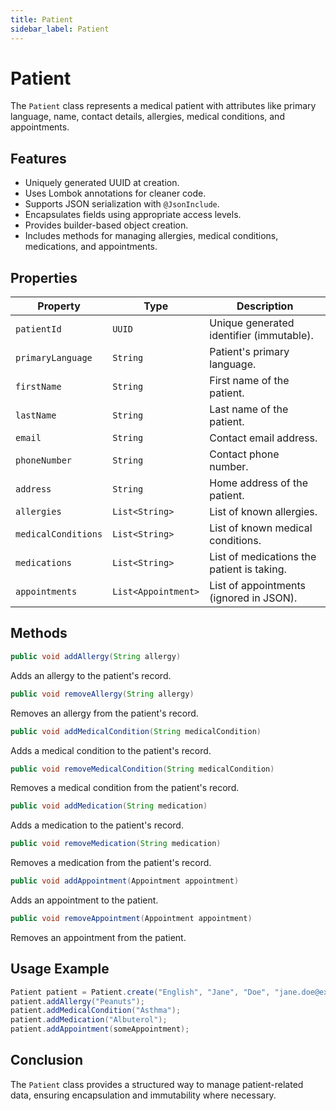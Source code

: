 ```yaml
---
title: Patient
sidebar_label: Patient
---
```


# Patient

The `Patient` class represents a medical patient with attributes like primary language, name, contact details, allergies, medical conditions, and appointments.

## Features

- Uniquely generated UUID at creation.
- Uses Lombok annotations for cleaner code.
- Supports JSON serialization with `@JsonInclude`.
- Encapsulates fields using appropriate access levels.
- Provides builder-based object creation.
- Includes methods for managing allergies, medical conditions, medications, and appointments.

## Properties

| Property           | Type              | Description |
|-------------------|-----------------|-------------|
| `patientId`       | `UUID`           | Unique generated identifier (immutable). |
| `primaryLanguage` | `String`         | Patient's primary language. |
| `firstName`       | `String`         | First name of the patient. |
| `lastName`        | `String`         | Last name of the patient. |
| `email`           | `String`         | Contact email address. |
| `phoneNumber`     | `String`         | Contact phone number. |
| `address`         | `String`         | Home address of the patient. |
| `allergies`       | `List<String>`   | List of known allergies. |
| `medicalConditions` | `List<String>` | List of known medical conditions. |
| `medications`     | `List<String>`   | List of medications the patient is taking. |
| `appointments`    | `List<Appointment>` | List of appointments (ignored in JSON). |

## Methods

```java
public void addAllergy(String allergy)
```
Adds an allergy to the patient's record.

```java
public void removeAllergy(String allergy)
```
Removes an allergy from the patient's record.

```java
public void addMedicalCondition(String medicalCondition)
```
Adds a medical condition to the patient's record.

```java
public void removeMedicalCondition(String medicalCondition)
```
Removes a medical condition from the patient's record.

```java
public void addMedication(String medication)
```
Adds a medication to the patient's record.

```java
public void removeMedication(String medication)
```
Removes a medication from the patient's record.

```java
public void addAppointment(Appointment appointment)
```
Adds an appointment to the patient.

```java
public void removeAppointment(Appointment appointment)
```
Removes an appointment from the patient.

## Usage Example

```java
Patient patient = Patient.create("English", "Jane", "Doe", "jane.doe@example.com", "987-654-3210", "123 Main St");
patient.addAllergy("Peanuts");
patient.addMedicalCondition("Asthma");
patient.addMedication("Albuterol");
patient.addAppointment(someAppointment);
```

## Conclusion

The `Patient` class provides a structured way to manage patient-related data, ensuring encapsulation and immutability where necessary.

